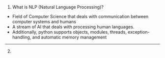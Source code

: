 1. What is NLP (Natural Language Processing)?
- Field of Computer Science that deals with communication between computer systems and humans
- A stream of AI that deals with processing human languages.
- Additionally, python supports objects, modules, threads, exception-handling, and automatic memory management
***

2. 